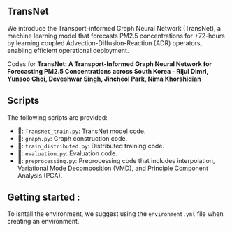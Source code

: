 ## TransNet
We introduce the Transport-informed Graph Neural Network (TransNet), a machine learning model that forecasts PM2.5 concentrations for +72-hours by learning coupled Advection-Diffusion-Reaction (ADR) operators, enabling efficient operational deployment.

Codes for **TransNet: A Transport-Informed Graph Neural Network for Forecasting PM2.5 Concentrations across South Korea - Rijul Dimri, Yunsoo Choi, Deveshwar Singh, Jincheol Park, Nima Khorshidian**

## Scripts
The following scripts are provided:

- 📝: ``TransNet_train.py``: TransNet model code.
- 📝: ``graph.py``: Graph construction code.
- 📝: ``train_distributed.py``: Distributed training code.
- 📝: ``evaluation.py``: Evaluation code.
- 📝: ``preprocessing.py``: Preprocessing code that includes interpolation, Variational Mode Decomposition (VMD), and Principle Component Analysis (PCA).

## Getting started :
To isntall the environment, we suggest using the `environment.yml` file when creating an environment.
